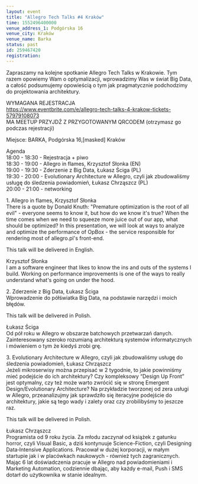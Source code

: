 ```yaml
---
layout: event
title: "Allegro Tech Talks #4 Kraków"
time: 1552496400000
venue_address_1: Podgórska 16
venue_city: Kraków
venue_name: Barka
status: past
id: 259467420
registration: 
---
```


<p>Zapraszamy na kolejne spotkanie Allegro Tech Talks w Krakowie. Tym razem opowiemy Wam o optymalizacji, wprowadzimy Was w świat Big Data, a całość podsumujemy opowieścią o tym jak pragmatycznie podchodzimy do projektowania architektury.</p>
<p>WYMAGANA REJESTRACJA
  <br/>
  <a href="https://www.eventbrite.com/e/allegro-tech-talks-4-krakow-tickets-57979108073" class="linkified">https://www.eventbrite.com/e/allegro-tech-talks-4-krakow-tickets-57979108073</a>
  <br/>MA MEETUP PRZYJDŹ Z PRZYGOTOWANYM QRCODEM (otrzymasz go podczas rejestracji)</p>
<p>Miejsce: BARKA, Podgórska 16,[masked] Kraków</p>
<p>Agenda
  <br/>18:00 - 18:30 - Rejestracja + piwo
  <br/>18:30 - 19:00 - Allegro in flames, Krzysztof Słonka (EN)
  <br/>19:00 - 19:30 - Zderzenie z Big Data, Łukasz Ściga (PL)
  <br/>19:30 - 20:00 - Evolutionary Architecture w Allegro, czyli jak zbudowaliśmy usługę do śledzenia powiadomień, Łukasz Chrząszcz (PL)
  <br/>20:00 - 21:00 - networking</p>
<p>1. Allegro in flames, Krzysztof Słonka
  <br/>There is a quote by Donald Knuth: "Premature optimization is the root of all evil" - everyone seems to know it, but how do we know it's true? When the time comes when we need to squeeze more juice out of our app, what should be optimized? In this presentation,
  we will look at ways to analyze and optimize the performance of OpBox - the service responsible for rendering most of allegro.pl's front-end.</p>
<p>This talk will be delivered in English.</p>
<p>Krzysztof Słonka
  <br/>I am a software engineer that likes to know the ins and outs of the systems I build. Working on performance improvements is one of the ways to really understand what's going on under the hood.</p>
<p>2. Zderzenie z Big Data, Łukasz Ściga
  <br/>Wprowadzenie do półświatka Big Data, na podstawie narzędzi i moich błędów.</p>
<p>This talk will be delivered in Polish.</p>
<p>Łukasz Ściga
  <br/>Od pół roku w Allegro w obszarze batchowych przetwarzań danych. Zainteresowany szeroko rozumianą architekturą systemów informatycznych i mówieniem o tym że kiedyś zrobi grę.</p>
<p>3. Evolutionary Architecture w Allegro, czyli jak zbudowaliśmy usługę do śledzenia powiadomień, Łukasz Chrząszcz
  <br/>Jeżeli mikroserwisy można przepisać w 2 tygodnie, to jakie powinniśmy mieć podejście do ich architektury? Czy kompleksowy “Design Up Front” jest optymalny, czy też może warto zwrócić się w stronę Emergent Design/Evolutionary Architecture? Na przykładzie
  tworzonej od zera usługi w Allegro, przeanalizujmy jak sprawdziło się iteracyjne podejście do architektury, jakie są tego wady i zalety oraz czy zrobilibyśmy to jeszcze raz.</p>
<p>This talk will be delivered in Polish.</p>
<p>Łukasz Chrząszcz
  <br/>Programista od 9 roku życia. Za młodu zaczynał od książek z gatunku horror, czyli Visual Basic, a dziś kontynuuje Science-Fiction, czyli Designing Data‑Intensive Applications. Pracował w dużej korporacji, w małym startupie jak i w placówkach naukowych
  - również tych zagranicznych. Mając 6 lat doświadczenia pracuje w Allegro nad powiadomieniami i Marketing Automation, codziennie dbając, aby każdy e-mail, Push i SMS dotarł do użytkownika w stanie idealnym.</p>
